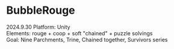 # BubbleRouge

2024.9.30
Platform: Unity <br />
Elements: rouge + coop + soft "chained" + puzzle solvings <br />
Goal: Nine Parchments, Trine, Chained together, Survivors series <br />
